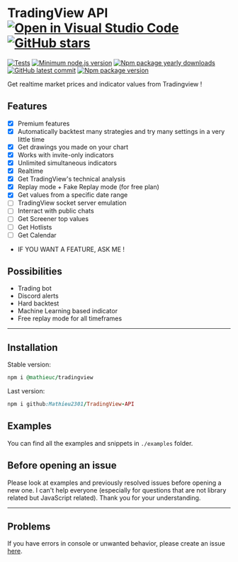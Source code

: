 # TradingView API [![Open in Visual Studio Code](https://open.vscode.dev/badges/open-in-vscode.svg)](https://open.vscode.dev/Mathieu2301/TradingView-API) [![GitHub stars](https://img.shields.io/github/stars/Mathieu2301/TradingView-API.svg?style=social&label=Star&maxAge=2592000)](https://GitHub.com/Mathieu2301/TradingView-API/stargazers/)

[![Tests](https://github.com/Mathieu2301/TradingView-API/actions/workflows/node.js.yml/badge.svg)](https://github.com/Mathieu2301/TradingView-API/actions/workflows/node.js.yml)
[![Minimum node.js version](https://badgen.net/npm/node/@mathieuc/tradingview)](https://npmjs.com/@mathieuc/tradingview)
[![Npm package yearly downloads](https://badgen.net/npm/dt/@mathieuc/tradingview)](https://npmjs.com/@mathieuc/tradingview)
[![GitHub latest commit](https://img.shields.io/github/last-commit/Mathieu2301/TradingView-API)](https://GitHub.com/Mathieu2301/TradingView-API/commit/)
[![Npm package version](https://badgen.net/npm/v/@mathieuc/tradingview)](https://npmjs.com/package/@mathieuc/tradingview)

Get realtime market prices and indicator values from Tradingview !

## Features
- [x] Premium features
- [x] Automatically backtest many strategies and try many settings in a very little time
- [x] Get drawings you made on your chart
- [x] Works with invite-only indicators
- [x] Unlimited simultaneous indicators
- [x] Realtime
- [x] Get TradingView's technical analysis
- [x] Replay mode + Fake Replay mode (for free plan)
- [x] Get values from a specific date range
- [ ] TradingView socket server emulation
- [ ] Interract with public chats
- [ ] Get Screener top values
- [ ] Get Hotlists
- [ ] Get Calendar
- IF YOU WANT A FEATURE, ASK ME !

## Possibilities
- Trading bot
- Discord alerts
- Hard backtest
- Machine Learning based indicator
- Free replay mode for all timeframes

___
## Installation

Stable version:
```ruby
npm i @mathieuc/tradingview
```
Last version:
```ruby
npm i github:Mathieu2301/TradingView-API
```

## Examples
You can find all the examples and snippets in `./examples` folder.

## Before opening an issue
Please look at examples and previously resolved issues before opening a new one. I can't help everyone (especially for questions that are not library related but JavaScript related). Thank you for your understanding.
___
## Problems
 If you have errors in console or unwanted behavior,
 please create an issue [here](https://github.com/Mathieu2301/Tradingview-API/issues).
